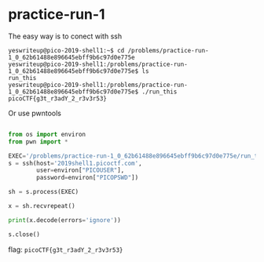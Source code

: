 # practice-run-1
The easy way is to conect with ssh
```shell
yeswriteup@pico-2019-shell1:~$ cd /problems/practice-run-1_0_62b61488e896645ebff9b6c97d0e775e
yeswriteup@pico-2019-shell1:/problems/practice-run-1_0_62b61488e896645ebff9b6c97d0e775e$ ls
run_this
yeswriteup@pico-2019-shell1:/problems/practice-run-1_0_62b61488e896645ebff9b6c97d0e775e$ ./run_this
picoCTF{g3t_r3adY_2_r3v3r53}
```
Or use pwntools
```python

from os import environ
from pwn import *

EXEC='/problems/practice-run-1_0_62b61488e896645ebff9b6c97d0e775e/run_this'
s = ssh(host='2019shell1.picoctf.com',
        user=environ["PICOUSER"],
        password=environ["PICOPSWD"])

sh = s.process(EXEC)

x = sh.recvrepeat()

print(x.decode(errors='ignore'))

s.close()
```
flag: `picoCTF{g3t_r3adY_2_r3v3r53}`